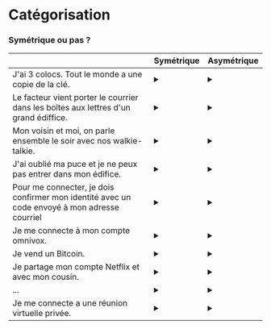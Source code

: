 # Catégorisation

### Symétrique ou pas ?

| | Symétrique | Asymétrique |
| --- | --- | --- |
| J'ai 3 colocs. Tout le monde a une copie de la clé. | <details><summary></summary>😄</details> | <details><summary></summary>😢 Est-ce que chacun a une clé différente ? </details> |
| Le facteur vient porter le courrier dans les boîtes aux lettres d'un grand édiffice. | <details><summary></summary>😢 Le facteur a-t-il la même clé que les résidents ? </details> | <details><summary></summary>😄</details> |
| Mon voisin et moi, on parle ensemble le soir avec nos walkie-talkie. | <details><summary></summary>😃</details> | <details><summary></summary>😢 Parlent-ils ensemble sur plus d'une fréquence radio ? </details> |
|J'ai oublié ma puce et je ne peux pas entrer dans mon édifice. | <details><summary></summary>😄</details> | <details><summary></summary>😢 La puce content sa clé privée, mais c'est une clé publique qui est envoyée afin de vérifier l'autorisation.</details> |
|Pour me connecter, je dois confirmer mon identité avec un code envoyé à mon adresse courriel| <details><summary></summary>😢 Le mot de passe est une clé, le code envoyé par courriel en est une autre.</details> | <details><summary></summary>😃</details> |
|Je me connecte à mon compte omnivox.| <details><summary></summary>😃</details> | <details><summary></summary>😃</details> |
|Je vend un Bitcoin.| <details><summary></summary>😃</details> | <details><summary></summary>😃</details> |
|Je partage mon compte Netflix et avec mon cousin.| <details><summary></summary>😃</details> | <details><summary></summary>😢</details> |
|...| <details><summary></summary>😃</details> | <details><summary></summary>😃</details> |
|Je me connecte a une réunion virtuelle privée.| <details><summary></summary>😢</details> | <details><summary></summary>😃</details> |


